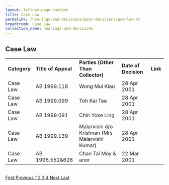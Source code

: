 ```yaml
---
layout: leftnav-page-content
title: Case Law
permalink: /hearings-and-decisions/past-decision/case-law-4/
breadcrumb: Case Law
collection_name: hearings-and-decisions
---
```


Case Law
---

<table>
  <tr>
    <td><b>Category</b></td>
    <td><b>Title of Appeal</b></td>
    <td><b>Parties (Other Than Collector)</b></td>
    <td><b>Date of Decision</b></td>
    <td><b>Link</b></td>
  </tr>
  <tr>
    <td>Case Law</td>
    <td>AB 1999.118</td>
    <td>Wong Mui Kiau</td>
    <td>28 Apr 2001</td>
    <td><a href="/files/" target="_blank"></a></td>
  </tr>
  <tr>
    <td>Case Law</td>
    <td>AB 1999.099</td>
    <td>Toh Kai Tee	</td>
    <td>28 Apr 2001</td>
    <td><a href="/files/" target="_blank"></a></td>
  </tr>
  <tr>
    <td>Case Law</td>
    <td>AB 1999.091</td>
    <td>Chin Yoke Ling	</td>
    <td>28 Apr 2001</td>
    <td><a href="/files/" target="_blank"></a></td>
  </tr>
  <tr>
    <td>Case Law</td>
    <td>AB 1999.139</td>
    <td>Malarvishi d/o Krishnan (Mrs Malarvishi Kumar)</td>
    <td>28 Apr 2001</td>
    <td><a href="/files/" target="_blank"></a></td>
  </tr>
  <tr>
    <td>Case Law</td>
    <td>AB 1996.552&628</td>
    <td>Chan Tai Moy & anor</td>
    <td>22 Mar 2001</td>
    <td><a href="/files/" target="_blank"></a></td>
  </tr>
</table><br>


  <div class="pagination">
    <a href="https://mlaw-ablac-staging.netlify.com/hearings-and-decisions/case-law-1/">First </a>
    <a href="https://mlaw-ablac-staging.netlify.com/hearings-and-decisions/case-law-3/">Previous </a>
    <a href="https://mlaw-ablac-staging.netlify.com/hearings-and-decisions/case-law-1/">1 </a>
    <a href="https://mlaw-ablac-staging.netlify.com/hearings-and-decisions/case-law-2/">2 </a>
    <a href="https://mlaw-ablac-staging.netlify.com/hearings-and-decisions/case-law-3/">3 </a>
    <a class="pagination disabled" href="#">4 </a>
    <a class="pagination disabled" href="#">Next </a>
    <a class="pagination disabled" href="#"">Last</a>
  </div>
